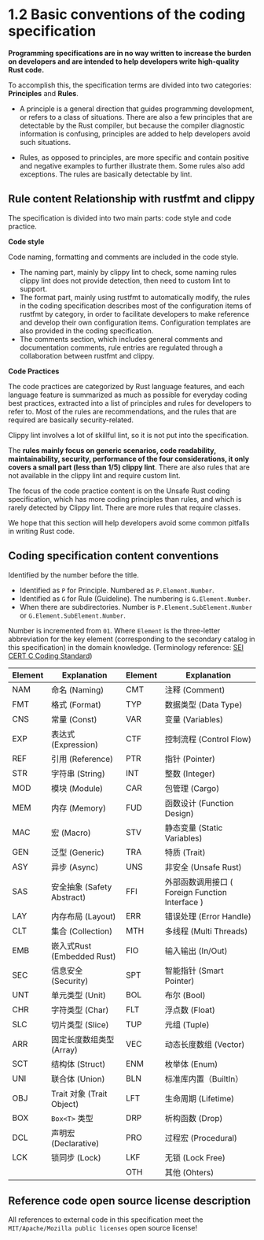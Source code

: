 # 1.2 Basic conventions of the coding specification

**Programming specifications are in no way written to increase the burden on developers and are intended to help developers write high-quality Rust code.**

To accomplish this, the specification terms are divided into two categories: **Principles** and **Rules**.

- A principle is a general direction that guides programming development, or refers to a class of situations. There are also a few principles that are detectable by the Rust compiler, but because the compiler diagnostic information is confusing, principles are added to help developers avoid such situations.

- Rules, as opposed to principles, are more specific and contain positive and negative examples to further illustrate them. Some rules also add exceptions. The rules are basically detectable by lint.

## Rule content Relationship with rustfmt and clippy

The specification is divided into two main parts: code style and code practice.

**Code style**

Code naming, formatting and comments are included in the code style.

- The naming part, mainly by clippy lint to check, some naming rules clippy lint does not provide detection, then need to custom lint to support.
- The format part, mainly using rustfmt to automatically modify, the rules in the coding specification describes most of the configuration items of rustfmt by category, in order to facilitate developers to make reference and develop their own configuration items. Configuration templates are also provided in the coding specification.
- The comments section, which includes general comments and documentation comments, rule entries are regulated through a collaboration between rustfmt and clippy.

**Code Practices**

The code practices are categorized by Rust language features, and each language feature is summarized as much as possible for everyday coding best practices, extracted into a list of principles and rules for developers to refer to. Most of the rules are recommendations, and the rules that are required are basically security-related.

Clippy lint involves a lot of skillful lint, so it is not put into the specification.

The **rules mainly focus on generic scenarios, code readability, maintainability, security, performance of the four considerations, it only covers a small part (less than 1/5) clippy lint**. There are also rules that are not available in the clippy lint and require custom lint.

The focus of the code practice content is on the Unsafe Rust coding specification, which has more coding principles than rules, and which is rarely detected by Clippy lint. There are more rules that require classes.

We hope that this section will help developers avoid some common pitfalls in writing Rust code.

## Coding specification content conventions

Identified by the number before the title.

- Identified as `P` for Principle. Numbered as `P.Element.Number`.
- Identified as `G` for Rule (Guideline). The numbering is `G.Element.Number`.
- When there are subdirectories. Number is `P.Element.SubElement.Number` or `G.Element.SubElement.Number`.

Number is incremented from `01`. Where `Element` is the three-letter abbreviation for the key element (corresponding to the secondary catalog in this specification) in the domain knowledge. (Terminology reference: [SEI CERT C Coding Standard](https://wiki.sei.cmu.edu/confluence/display/c/SEI+CERT+C+Coding+Standard))


| Element | Explanation   | Element | Explanation     |
| ------- | ------ | ------- | -------- |
| NAM     | 命名 (Naming)   | CMT     | 注释 (Comment)    |
| FMT     | 格式 (Format)  | TYP     | 数据类型 (Data Type) |
| CNS     | 常量 (Const)   | VAR     | 变量  (Variables)   |
| EXP     | 表达式 (Expression) | CTF     | 控制流程 (Control Flow) |
| REF     | 引用 (Reference)  | PTR     | 指针  (Pointer)   |
| STR     | 字符串 (String) | INT     | 整数 (Integer)    |
| MOD     | 模块  (Module) | CAR     | 包管理  (Cargo) |
| MEM     | 内存 (Memory)  | FUD     | 函数设计 (Function Design) |
| MAC     | 宏  (Macro) | STV     | 静态变量 (Static Variables) |
| GEN    | 泛型 (Generic)  | TRA     | 特质 (Trait) |
| ASY    | 异步 (Async)  | UNS | 非安全 (Unsafe Rust) |
| SAS | 安全抽象 (Safety Abstract) | FFI | 外部函数调用接口 ( Foreign Function Interface ) |
| LAY | 内存布局 (Layout) | ERR | 错误处理 (Error Handle) |
| CLT | 集合  (Collection)  | MTH | 多线程 (Multi Threads) |
| EMB | 嵌入式Rust (Embedded Rust) | FIO      | 输入输出 (In/Out)     |
| SEC | 信息安全 (Security) | SPT | 智能指针 (Smart Pointer) |
| UNT | 单元类型 (Unit) | BOL | 布尔 (Bool) |  
| CHR | 字符类型 (Char) |  FLT | 浮点数 (Float) |  
| SLC | 切片类型 (Slice) |  TUP | 元组 (Tuple) |  
| ARR | 固定长度数组类型 (Array) |  VEC  | 动态长度数组 (Vector)  |  
| SCT | 结构体 (Struct) |  ENM  | 枚举体 (Enum)  |  
| UNI|  联合体 (Union) |   BLN | 标准库内置（BuiltIn）  |  
| OBJ | Trait 对象 (Trait Object)| LFT| 生命周期 (Lifetime) |  
| BOX | `Box<T>` 类型 | DRP  |  析构函数 (Drop) |  
| DCL | 声明宏 (Declarative)  | PRO  |  过程宏 (Procedural) |  
| LCK | 锁同步 (Lock)  | LKF |  无锁 (Lock Free) |  
|  |  | OTH | 其他 (Ohters) |  

## Reference code open source license description

All references to external code in this specification meet the `MIT/Apache/Mozilla public licenses` open source license!